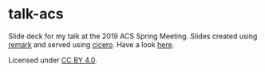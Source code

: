 # talk-acs

Slide deck for my talk at the 2019 ACS Spring Meeting.
Slides created using [remark] and served using [cicero]. Have a look [here].

Licensed under [CC BY 4.0].

[remark]: https://github.com/gnab/remark
[cicero]: https://github.com/bast/cicero
[here]: https://cicero.xyz/v3/remark/0.14.0/github.com/robertodr/talk-acs/master/talk.mkd/?style=rainbow
[CC BY 4.0]: https://creativecommons.org/licenses/by/4.0/
